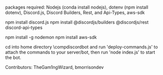 packages required: Nodejs (conda install nodejs), dotenv (npm install dotenv), Discord.js, Discord Builders, Rest, and Api-Types, aws-sdk

npm install discord.js
npm install @discordjs/builders @discordjs/rest discord-api-types

npm install -g nodemon
npm install aws-sdk

cd into home directory \compdiscordbot and run 'deploy-commands.js' to attach the commands to your server/bot, then run 'node index.js' to start the bot.

Contributors:
TheGam1ngWizard, bmorrisondev